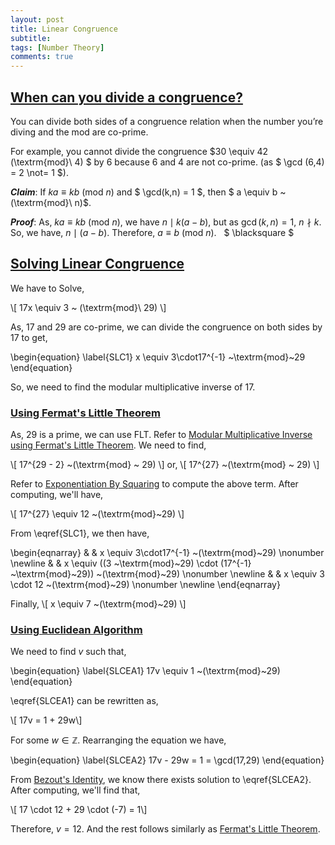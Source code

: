 ```yaml
---
layout: post
title: Linear Congruence
subtitle: 
tags: [Number Theory]
comments: true
---
```


## <u> When can you divide a congruence? </u>

You can divide both sides of a congruence relation when the number you’re diving and the mod are co-prime.

For example, you cannot divide the congruence $30 \equiv 42 (\textrm{mod}\ 4) $ by $6$ because $6$ and $4$ are not co-prime. (as $ \gcd (6,4) = 2 \not= 1 $).

***Claim***: If $ka \equiv kb ~ (\textrm{mod}\ n)$ and $ \gcd(k,n) = 1 $, then $ a \equiv b ~ (\textrm{mod}\ n)$.

***Proof***: As, $ka \equiv kb ~ (\textrm{mod}\ n)$, we have $n \mid k(a - b)$, but as $\gcd (k,n) = 1$, $n \nmid k$. So, we have, $n \mid (a - b)$. Therefore, $a \equiv b ~ (\textrm{mod}\ n)$. &nbsp; $ \blacksquare $ 

## <u> Solving Linear Congruence </u> 

We have to Solve,

\\[ 17x \equiv 3 ~ (\textrm{mod}\ 29) \\]

As, $17$ and $29$ are co-prime, we can divide the congruence on both sides by $17$ to get,

\begin{equation}
    \label{SLC1}
    x \equiv 3\cdot17^{-1} ~\textrm{mod}~29
\end{equation}

So, we need to find the modular multiplicative inverse of $17$. 

<h3 id = "UFLT"> <u> Using Fermat's Little Theorem </u> </h3>

As, 29 is a prime, we can use FLT. Refer to [Modular Multiplicative Inverse using Fermat's Little Theorem](/2020-05-19-fermats-little-theorem/#modular-multiplicative-inverse). We need to find,

\\[ 17^{29 - 2} ~(\textrm{mod} ~ 29) \\]
or,
\\[ 17^{27} ~(\textrm{mod} ~ 29) \\]

Refer to [Exponentiation By Squaring](./2020-05-19-exponentiation-by-squaring.md) to compute the above term. After computing, we'll have,

\\[ 17^{27} \equiv 12 ~(\textrm{mod}~29) \\]

From \eqref{SLC1}, we then have,

\begin{eqnarray}
& & x \equiv 3\cdot17^{-1} ~(\textrm{mod}~29) \nonumber \newline
& & x  \equiv ((3 ~\textrm{mod}~29) \cdot (17^{-1} ~\textrm{mod}~29)) ~(\textrm{mod}~29) \nonumber \newline
& & x \equiv  3 \cdot 12 ~(\textrm{mod}~29) \nonumber \newline
\end{eqnarray}

Finally, 
\\[ x \equiv 7 ~(\textrm{mod}~29) \\]


<h3 id="UEA"> <u> Using Euclidean Algorithm </u> </h3>

We need to find $v$ such that,

\begin{equation}
    \label{SLCEA1}
    17v \equiv 1 ~(\textrm{mod}~29)
\end{equation}

\eqref{SLCEA1} can be rewritten as,

\\[ 17v = 1 + 29w\\]

For some $w \in \mathbb{Z}$. Rearranging the equation we have,

\begin{equation}
    \label{SLCEA2}
    17v - 29w = 1 = \gcd(17,29)
\end{equation}

From [Bezout's Identity](./2020-05-19-bezouts-identity.md), we know there exists solution to \eqref{SLCEA2}. After computing, we'll find that,

\\[ 17 \cdot 12 + 29 \cdot (-7) = 1\\]

Therefore, $v = 12$. And the rest follows similarly as [Fermat's Little Theorem](#UFLT).
